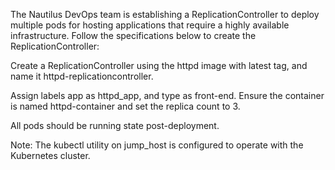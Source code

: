 The Nautilus DevOps team is establishing a ReplicationController to deploy multiple pods for hosting applications that require a highly available infrastructure. Follow the specifications below to create the ReplicationController:


Create a ReplicationController using the httpd image with latest tag, and name it httpd-replicationcontroller.

Assign labels app as httpd_app, and type as front-end. Ensure the container is named httpd-container and set the replica count to 3.


All pods should be running state post-deployment.


Note: The kubectl utility on jump_host is configured to operate with the Kubernetes cluster.
